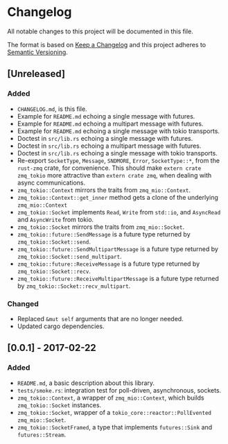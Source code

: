 # Changelog
All notable changes to this project will be documented in this file.

The format is based on [Keep a Changelog](http://keepachangelog.com/en/1.0.0/)
and this project adheres to [Semantic Versioning](http://semver.org/spec/v2.0.0.html).

## [Unreleased]
### Added
- `CHANGELOG.md`, is this file.
- Example for `README.md` echoing a single message with futures.
- Example for `README.md` echoing a multipart message with futures.
- Example for `README.md` echoing a single message with tokio transports.
- Doctest in  `src/lib.rs` echoing a single message with futures.
- Doctest in  `src/lib.rs` echoing a multipart message with futures.
- Doctest in  `src/lib.rs` echoing a single message with tokio transports.
- Re-export `SocketType`, `Message`, `SNDMORE`, `Error`, `SocketType::*`, from the `rust-zmq` crate, for convenience. This should make `extern crate zmq_tokio` more attractive than `extern crate zmq`, when dealing with async communications.
- `zmq_tokio::Context` mirrors the traits from `zmq_mio::Context`.
- `zmq_tokio::Context::get_inner` method gets a clone of the underlying `zmq_mio::Context`
- `zmq_tokio::Socket` implements `Read`, `Write` from `std::io`, and `AsyncRead` and `AsyncWrite` from tokio.
- `zmq_tokio::Socket` mirrors the traits from `zmq_mio::Socket`.
- `zmq_tokio::future::SendMessage` is a future type returned by `zmq_tokio::Socket::send`.
- `zmq_tokio::future::SendMultipartMessage` is a future type returned by `zmq_tokio::Socket::send_multipart`.
- `zmq_tokio::future::ReceiveMessage` is a future type returned by `zmq_tokio::Socket::recv`.
- `zmq_tokio::future::ReceiveMultipartMessage` is a future type returned by `zmq_tokio::Socket::recv_multipart`.

### Changed
- Replaced `&mut self` arguments that are no longer needed.
- Updated cargo dependencies.

## [0.0.1] - 2017-02-22
### Added
- `README.md`, a basic description about this library.
- `tests/smoke.rs`: integration test for poll-driven, asynchronous, sockets.
- `zmq_tokio::Context`, a wrapper of `zmq_mio::Context`, which builds `zmq_tokio::Socket` instances.
- `zmq_tokio::Socket`, wrapper of a `tokio_core::reactor::PollEvented` `zmq_mio::Socket`.
- `zmq_tokio::SocketFramed`, a type that implements `futures::Sink` and `futures::Stream`.
